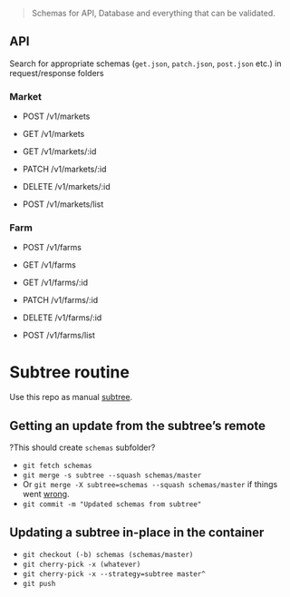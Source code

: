 > Schemas for API, Database and everything that can be validated.

## API

Search for appropriate schemas (`get.json`, `patch.json`, `post.json` etc.) in request/response folders

### Market

- POST  /v1/markets
- GET   /v1/markets

- GET   /v1/markets/:id
- PATCH /v1/markets/:id
- DELETE /v1/markets/:id

- POST  /v1/markets/list


### Farm

- POST  /v1/farms
- GET   /v1/farms

- GET   /v1/farms/:id
- PATCH /v1/farms/:id
- DELETE /v1/farms/:id

- POST  /v1/farms/list


# Subtree routine

Use this repo as manual [subtree][medium-post].

## Getting an update from the subtree’s remote

?This should create `schemas` subfolder?

- `git fetch schemas`
- `git merge -s subtree --squash schemas/master`
- Or `git merge -X subtree=schemas --squash schemas/master` if things went [wrong][offical-docs].
- `git commit -m "Updated schemas from subtree"`


## Updating a subtree in-place in the container

- `git checkout (-b) schemas (schemas/master)`
- `git cherry-pick -x (whatever)`
- `git cherry-pick -x --strategy=subtree master^`
- `git push`

[offical-docs]: https://www.kernel.org/pub/software/scm/git/docs/howto/using-merge-subtree.html
[medium-post]: https://medium.com/@porteneuve/mastering-git-subtrees-943d29a798ec#.mplu0dq3y
